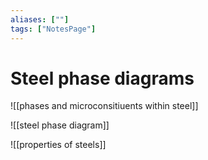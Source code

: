 ```yaml
---
aliases: [""]
tags: ["NotesPage"]
---
```


# Steel phase diagrams
![[phases and microconsitiuents within steel]]

![[steel phase diagram]]

![[properties of steels]]